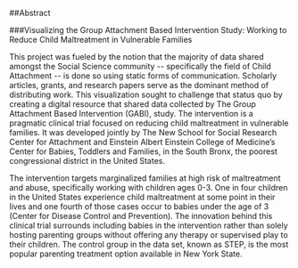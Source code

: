 ##Abstract

###Visualizing the Group Attachment Based Intervention Study: Working to Reduce Child Maltreatment in Vulnerable Families


This project was fueled by the notion that the majority of data shared amongst the Social Science community -- specifically the field of Child Attachment -- is done so using static forms of communication. Scholarly articles, grants, and research papers serve as the dominant method of distributing work. This visualization sought to challenge that status quo by creating a digital resource that shared data collected by The Group Attachment Based Intervention (GABI), study. The intervention is a pragmatic clinical trial focused on reducing child maltreatment in vulnerable families. It was developed jointly by The New School for Social Research Center for Attachment and Einstein Albert Einstein College of Medicine’s Center for Babies, Toddlers and Families, in the South Bronx, the poorest congressional district in the United States. 

The intervention targets marginalized families at high risk of maltreatment and abuse, specifically working with children ages 0-3. One in four children in the United States experience child maltreatment at some point in their lives and one fourth of those cases occur to babies under the age of 3 (Center for Disease Control and Prevention). The innovation behind this clinical trial surrounds including babies in the intervention rather than solely hosting parenting groups without offering any therapy or supervised play to their children. The control group in the data set, known as STEP, is the most popular parenting treatment option available in New York State.


